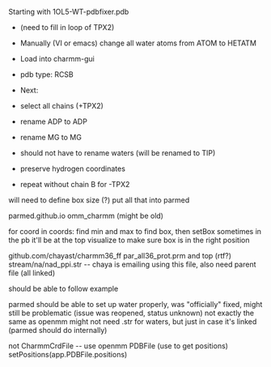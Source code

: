 Starting with 1OL5-WT-pdbfixer.pdb
* (need to fill in loop of TPX2)

* Manually (VI or emacs) change all water atoms from ATOM to HETATM
* Load into charmm-gui
* pdb type: RCSB
* Next:
* select all chains (+TPX2)
* rename ADP to ADP
* rename MG to MG
* should not have to rename waters (will be renamed to TIP)
* preserve hydrogen coordinates

* repeat without chain B for -TPX2

will need to define box size (?)
put all that into parmed

parmed.github.io omm_charmm (might be old)

for coord in coords: find min and max to find box, then setBox
sometimes in the pb it'll be at the top
visualize to make sure box is in the right position

github.com/chayast/charmm36_ff
par_all36_prot.prm and top (rtf?)
stream/na/nad_ppi.str -- chaya is emailing
using this file, also need parent file (all linked)

should be able to follow example

parmed should be able to set up water properly, was "officially" fixed, might still be problematic
(issue was reopened, status unknown)
not exactly the same as openmm
might not need .str for waters, but just in case it's linked (parmed should do internally)

not CharmmCrdFile -- use openmm PDBFile (use to get positions)
setPositions(app.PDBFile.positions)


